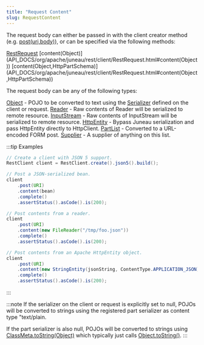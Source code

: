 ```yaml
---
title: "Request Content"
slug: RequestContent
---
```


The request body can either be passed in with the client creator method (e.g. [post(uri,body)](API_DOCS/org/apache/juneau/rest/client/RestClient.html#post(Object,Object))), or can be specified via the following methods:

<tree>
<node-0><java-class><a href="/site/apidocs/org/apache/juneau/rest/client/RestRequest.html" target="_blank">RestRequest</a></java-class></node-0>
<node-1><java-method>[content(Object)](API_DOCS/org/apache/juneau/rest/client/RestRequest.html#content(Object))</java-method></node-1>
<node-1><java-method>[content(Object,HttpPartSchema)](API_DOCS/org/apache/juneau/rest/client/RestRequest.html#content(Object,HttpPartSchema))</java-method></node-1>
</tree>

The request body can be any of the following types:

<tree>
<node-0><java-class><a href="https://docs.oracle.com/en/java/javase/17/docs/api/java.base/java/lang/Object.html" target="_blank">Object</a></java-class> - POJO to be converted to text using the <a href="/site/apidocs/org/apache/juneau/serializer/Serializer.html" target="_blank">Serializer</a> defined on the client or request.</node-0>
<node-0><java-class><a href="https://docs.oracle.com/en/java/javase/17/docs/api/java.base/java/io/Reader.html" target="_blank">Reader</a></java-class> - Raw contents of Reader will be serialized to remote resource.</node-0>
<node-0><java-class><a href="https://docs.oracle.com/en/java/javase/17/docs/api/java.base/java/io/InputStream.html" target="_blank">InputStream</a></java-class> - Raw contents of InputStream will be serialized to remote resource.</node-0>
<node-0><java-class><a href="https://hc.apache.org/httpcomponents-core-4.4.x/current/httpcore/apidocs/org/apache/http/HttpEntity.html" target="_blank">HttpEntity</a></java-class> - Bypass Juneau serialization and pass HttpEntity directly to HttpClient.</node-0>
<node-0><java-class><a href="/site/apidocs/org/apache/juneau/http/part/PartList.html" target="_blank">PartList</a></java-class> - Converted to a URL-encoded FORM post.</node-0>
<node-0><java-class><a href="https://docs.oracle.com/en/java/javase/17/docs/api/java.base/java/util/function/Supplier.html" target="_blank">Supplier</a></java-class> - A supplier of anything on this list.</node-0>
</tree>

:::tip Examples
```java
// Create a client with JSON 5 support.
RestClient client = RestClient.create().json5().build();

// Post a JSON-serialized bean.
client
    .post(URI)
    .content(bean)
    .complete()
    .assertStatus().asCode().is(200);

// Post contents from a reader.
client
    .post(URI)
    .content(new FileReader("/tmp/foo.json"))
    .complete()
    .assertStatus().asCode().is(200);

// Post contents from an Apache HttpEntity object.
client
    .post(URI)
    .content(new StringEntity(jsonString, ContentType.APPLICATION_JSON))
    .complete()
    .assertStatus().asCode().is(200);
```
:::

:::note
If the serializer on the client or request is explicitly set to null, POJOs will be converted to strings using the
registered part serializer as content type "text/plain.

If the part serializer is also null, POJOs will be converted to strings using [ClassMeta.toString(Object)](API_DOCS/org/apache/juneau/ClassMeta.html#toString(Object)) which typically just calls [Object.toString()](API_DOCS/java/lang/Object.html#toString()).
:::
